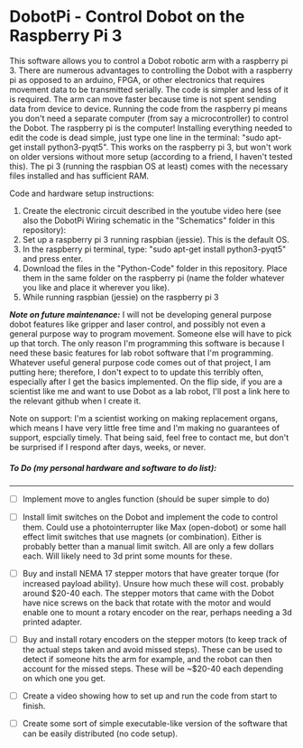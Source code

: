 # DobotPi - Control Dobot on the Raspberry Pi 3
This software allows you to control a Dobot robotic arm with a raspberry pi 3. There are numerous advantages to controlling the Dobot with a raspberry pi as opposed to an arduino, FPGA, or other electronics that requires movement data to be transmitted serially. The code is simpler and less of it is required. The arm can move faster because time is not spent sending data from device to device. Running the code from the raspberry pi means you don't need a separate computer (from say a microcontroller) to control the Dobot. The raspberry pi is the computer! Installing everything needed to edit the code is dead simple, just type one line in the terminal: "sudo apt-get install python3-pyqt5". This works on the raspberry pi 3, but won't work on older versions without more setup (according to a friend, I haven't tested this). The pi 3 (running the raspbian OS at least) comes with the necessary files installed and has sufficient RAM.

Code and hardware setup instructions:
1. Create the electronic circuit described in the youtube video here (see also the DobotPi Wiring schematic in the "Schematics" folder in this repository):
2. Set up a raspberry pi 3 running raspbian (jessie). This is the default OS.
3. In the raspberry pi terminal, type: "sudo apt-get install python3-pyqt5" and press enter.
4. Download the files in the "Python-Code" folder in this repository. Place them in the same folder on the raspberry pi (name the folder whatever you like and place it wherever you like).
5. While running raspbian (jessie) on the raspberry pi 3


_**Note on future maintenance:**_ I will not be developing general purpose dobot features like gripper and laser control, and possibly not even a general purpose way to program movement. Someone else will have to pick up that torch. The only reason I'm programming this software is because I need these basic features for lab robot software that I'm programming. Whatever useful general purpose code comes out of that project, I am putting here; therefore, I don't expect to to update this terribly often, especially after I get the basics implemented. On the flip side, if you are a scientist like me and want to use Dobot as a lab robot, I'll post a link here to the relevant github when I create it. 

Note on support: I'm a scientist working on making replacement organs, which means I have very little free time and I'm making no guarantees of support, espcially timely. That being said, feel free to contact me, but don't be surprised if I respond after days, weeks, or never.

##### To Do (my personal hardware and software to do list):
-----------------------------------------------------

- [ ] Implement move to angles function (should be super simple to do)

- [ ] Install limit switches on the Dobot and implement the code to control them. Could use a photointerrupter like Max (open-dobot) or some hall effect limit switches that use magnets (or combination). Either is probably better than a manual limit switch. All are only a few dollars each. Will likely need to 3d print some mounts for these.

- [ ] Buy and install NEMA 17 stepper motors that have greater torque (for increased payload ability). Unsure how much these will cost. probably around $20-40 each. The stepper motors that came with the Dobot have nice screws on the back that rotate with the motor and would enable one to mount a rotary encoder on the rear, perhaps needing a 3d printed adapter.

- [ ] Buy and install rotary encoders on the stepper motors (to keep track of the actual steps taken and avoid missed steps). These can be used to detect if someone hits the arm for example, and the robot can then account for the missed steps. These will be ~$20-40 each depending on which one you get.

- [ ] Create a video showing how to set up and run the code from start to finish.

- [ ] Create some sort of simple executable-like version of the software that can be easily distributed (no code setup).

